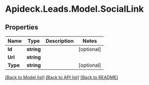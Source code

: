 # Apideck.Leads.Model.SocialLink

## Properties

Name | Type | Description | Notes
------------ | ------------- | ------------- | -------------
**Id** | **string** |  | [optional] 
**Url** | **string** |  | 
**Type** | **string** |  | [optional] 

[[Back to Model list]](../README.md#documentation-for-models) [[Back to API list]](../README.md#documentation-for-api-endpoints) [[Back to README]](../README.md)

